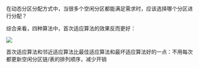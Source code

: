 在动态分区分配方式中，当很多个空闲分区都能满足需求时，应该选择哪个分区进行分配？

综合来看，四种算法中，首次适应算法的效果反而更好：

![](https://tva1.sinaimg.cn/large/008i3skNly1gt5sojhydej30uo0f676x.jpg)

首次适应算法和邻近适应算法比最佳适应算法和最坏适应算法好的一点：不用每次都更新空闲分区链/表的排列顺序，减少开销